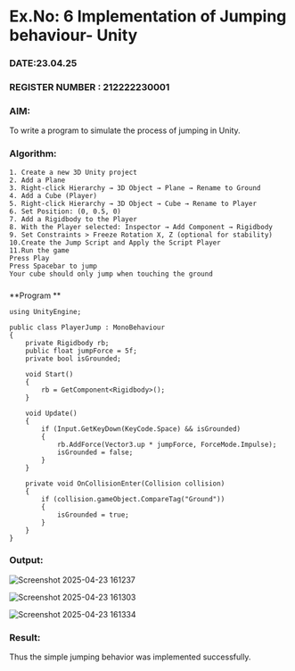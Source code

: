 # Ex.No: 6  Implementation of Jumping  behaviour- Unity
### DATE:23.04.25                                                                            
### REGISTER NUMBER : 212222230001
### AIM: 
To write a program to simulate the process of jumping in Unity.
### Algorithm:
```
1. Create a new 3D Unity project
2. Add a Plane
3. Right-click Hierarchy → 3D Object → Plane → Rename to Ground
4. Add a Cube (Player)
5. Right-click Hierarchy → 3D Object → Cube → Rename to Player
6. Set Position: (0, 0.5, 0)
7. Add a Rigidbody to the Player
8. With the Player selected: Inspector → Add Component → Rigidbody
9. Set Constraints > Freeze Rotation X, Z (optional for stability)
10.Create the Jump Script and Apply the Script Player
11.Run the game
Press Play
Press Spacebar to jump
Your cube should only jump when touching the ground
```
###
**Program **
```
using UnityEngine;

public class PlayerJump : MonoBehaviour
{
    private Rigidbody rb;
    public float jumpForce = 5f;
    private bool isGrounded;

    void Start()
    {
        rb = GetComponent<Rigidbody>();
    }

    void Update()
    {
        if (Input.GetKeyDown(KeyCode.Space) && isGrounded)
        {
            rb.AddForce(Vector3.up * jumpForce, ForceMode.Impulse);
            isGrounded = false;
        }
    }

    private void OnCollisionEnter(Collision collision)
    {
        if (collision.gameObject.CompareTag("Ground"))
        {
            isGrounded = true;
        }
    }
}
```
### Output:
![Screenshot 2025-04-23 161237](https://github.com/user-attachments/assets/59996918-5715-47f1-bc13-47d6473c0bb8)

![Screenshot 2025-04-23 161303](https://github.com/user-attachments/assets/4a4b5b2e-a888-448d-8b2c-dd4043956642)

![Screenshot 2025-04-23 161334](https://github.com/user-attachments/assets/c29a9137-2f7b-42ba-86fe-7cefbae577af)


### Result:
Thus the simple jumping behavior was implemented successfully.
